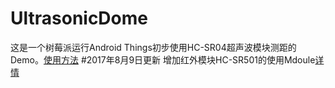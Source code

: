 # UltrasonicDome
这是一个树莓派运行Android Things初步使用HC-SR04超声波模块测距的Demo。[使用方法](http://www.jianshu.com/p/9a6b059e0d79)
#2017年8月9日更新
增加红外模块HC-SR501的使用Mdoule[详情](http://www.jianshu.com/p/d86df57b57b8)

